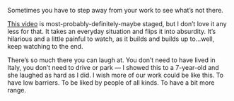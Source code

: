 

Sometimes you have to step away from your work to see what’s not there.

[This video](http://www.guardian.co.uk/world/video/2013/feb/06/naples-parking-fiasco-holdup-video) is
most-probably-definitely-maybe staged, but I don’t love it any less for that. It takes an everyday situation
and flips it into absurdity. It’s hilarious and a little painful to watch, as it builds and builds up
to…well, keep watching to the end.

There’s so much there you can laugh at. You don’t need to have lived in Italy, you don’t need to drive
or park — I showed this to a 7-year-old and she laughed as hard as I did. I wish more of our work could be
like this. To have low barriers. To be liked by people of all kinds. To have a bit more range.